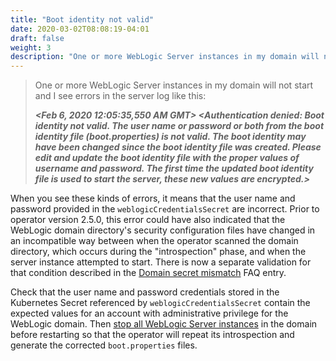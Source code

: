 ```yaml
---
title: "Boot identity not valid"
date: 2020-03-02T08:08:19-04:01
draft: false
weight: 3
description: "One or more WebLogic Server instances in my domain will not start and I see errors in the server log like this: Boot identity not valid."
---
```


> One or more WebLogic Server instances in my domain will not start and I see errors in the server log like this:
>
> ***<Feb 6, 2020 12:05:35,550 AM GMT> <Critical> <Security> <BEA-090402> <Authentication denied: Boot identity not valid. The user name or password or both from the boot identity file (boot.properties) is not valid. The boot identity may have been changed since the boot identity file was created. Please edit and update the boot identity file with the proper values of username and password. The first time the updated boot identity file is used to start the server, these new values are encrypted.>***

When you see these kinds of errors, it means that the user name and password provided in the `weblogicCredentialsSecret` are incorrect. Prior to operator version 2.5.0, this error could
have also indicated that the WebLogic domain directory's security configuration files have changed in an incompatible way between when the operator scanned
the domain directory, which occurs during the "introspection" phase, and when the server instance attempted to start. There is now a separate validation for that condition described in the [Domain secret mismatch](../domain-secret-mismatch/) FAQ entry.

Check that the user name and password credentials stored in the Kubernetes Secret referenced by `weblogicCredentialsSecret` contain the expected values for an account with administrative privilege for the WebLogic domain.
Then [stop all WebLogic Server instances](https://oracle.github.io/weblogic-kubernetes-operator/userguide/managing-domains/domain-lifecycle/startup/#starting-and-stopping-servers)
in the domain before restarting so that the operator will repeat its introspection and generate the corrected `boot.properties` files.
